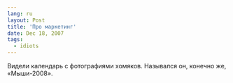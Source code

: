 ```yaml
---
lang: ru
layout: Post
title: 'Про маркетинг'
date: Dec 18, 2007
tags:
  - idiots
---
```


Видели календарь с фотографиями хомяков. Назывался он, конечно же, «Мыши-2008».
